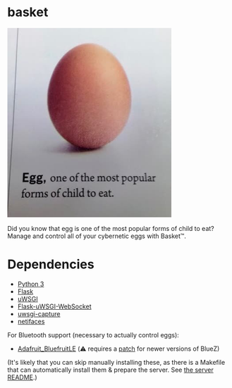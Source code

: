 # basket

![A fun fact about the humble egg](egg.jpg)

Did you know that egg is one of the most popular forms of child to eat?
Manage and control all of your cybernetic eggs with Basket™.

# Dependencies

- [Python 3](https://python.org/)
- [Flask](http://flask.pocoo.org/)
- [uWSGI](https://github.com/unbit/uwsgi)
- [Flask-uWSGI-WebSocket](https://github.com/zeekay/flask-uwsgi-websocket)
- [uwsgi-capture](https://github.com/milkey-mouse/uwsgi-capture)
- [netifaces](https://github.com/al45tair/netifaces)

For Bluetooth support (necessary to actually control eggs):

- [Adafruit_BluefruitLE](https://github.com/adafruit/Adafruit_Python_BluefruitLE) (⚠️ requires a [patch](https://github.com/milkey-mouse/basket/blob/666cfbb8dc21b3c750d0addbaf0d06cd280814b4/sw/Makefile#L32-L35) for newer versions of BlueZ)

(It's likely that you can skip manually installing these, as there is a Makefile that can automatically install them & prepare the server. See [the server README](sw/README.md).)
